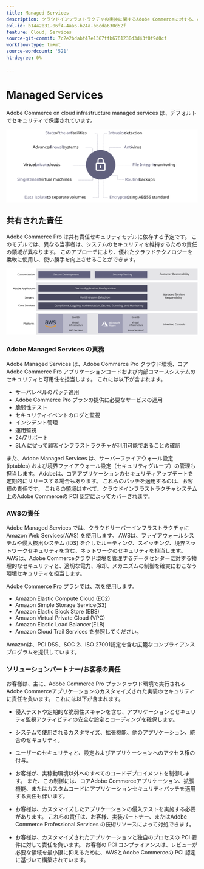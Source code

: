 ```yaml
---
title: Managed Services
description: クラウドインフラストラクチャの実装に関するAdobe Commerceに対する、Adobe Managed Services、お客様、クラウドサービスプロバイダーの責任を確認します。
exl-id: b1442e31-06f4-4aa6-b24a-b6cda630d52f
feature: Cloud, Services
source-git-commit: 7c2e2bdabf47e1367ffb6761230d3d43f0f9d0cf
workflow-type: tm+mt
source-wordcount: '521'
ht-degree: 0%

---
```


# Managed Services

Adobe Commerce on cloud infrastructure managed services は、デフォルトでセキュリティで保護されています。

![Adobe Commerce Managed Services を示す図](../../../assets/playbooks/managed-services.svg)

## 共有された責任

Adobe Commerce Pro は共有責任セキュリティモデルに依存する予定です。 このモデルでは、異なる当事者は、システムのセキュリティを維持するための責任の領域が異なります。 このアプローチにより、優れたクラウドテクノロジーを柔軟に使用し、使い勝手を向上させることができます。

![Adobe Commerce共有職責モデルを示す図](../../../assets/playbooks/shared-responsibility.svg)

### Adobe Managed Services の責務

Adobe Managed Services は、Adobe Commerce Pro クラウド環境、コアAdobe Commerce Pro アプリケーションコードおよび内部コマースシステムのセキュリティと可用性を担当します。 これには以下が含まれます。

- サーバレベルのパッチ適用
- Adobe Commerce Pro プランの提供に必要なサービスの運用
- 脆弱性テスト
- セキュリティイベントのログと監視
- インシデント管理
- 運用監視
- 24/7サポート
- SLA に従って顧客インフラストラクチャが利用可能であることの確認

また、Adobe Managed Services は、サーバーファイアウォール設定 (iptables) および境界ファイアウォール設定（セキュリティグループ）の管理も担当します。 Adobeは、コアアプリケーションのセキュリティアップデートを定期的にリリースする場合もあります。 これらのパッチを適用するのは、お客様の責任です。 これらの領域はすべて、クラウドインフラストラクチャシステム上のAdobe Commerceの PCI 認定によってカバーされます。

### AWSの責任

Adobe Managed Services では、クラウドサーバーインフラストラクチャにAmazon Web Services(AWS) を使用します。 AWSは、ファイアウォールシステムや侵入検出システム (IDS) を介したルーティング、スイッチング、境界ネットワークセキュリティを含む、ネットワークのセキュリティを担当します。 AWSは、Adobe Commerceクラウド環境を管理するデータセンターに対する物理的なセキュリティと、適切な電力、冷却、メカニズムの制御を確実におこなう環境セキュリティを担当します。

Adobe Commerce Pro プランでは、次を使用します。

- Amazon Elastic Compute Cloud (EC2)
- Amazon Simple Storage Service(S3)
- Amazon Elastic Block Store (EBS)
- Amazon Virtual Private Cloud (VPC)
- Amazon Elastic Load Balancer(ELB)
- Amazon Cloud Trail Services を参照してください。

Amazonは、PCI DSS、SOC 2、ISO 27001認定を含む広範なコンプライアンスプログラムを提供しています。

### ソリューションパートナー/お客様の責任

お客様は、主に、Adobe Commerce Pro プランクラウド環境で実行されるAdobe Commerceアプリケーションのカスタマイズされた実装のセキュリティに責任を負います。 これには以下が含まれます。

- 侵入テストや定期的な脆弱性スキャンを含む、アプリケーションとセキュリティ監視アクティビティの安全な設定とコーディングを確保します。

- システムで使用されるカスタマイズ、拡張機能、他のアプリケーション、統合のセキュリティ。

- ユーザーのセキュリティと、設定およびアプリケーションへのアクセス権の付与。

- お客様が、実稼動環境以外へのすべてのコードデプロイメントを制御します。 また、この制御には、コアAdobe Commerceアプリケーション、拡張機能、またはカスタムコードにアプリケーションセキュリティパッチを適用する責任も伴います。

- お客様は、カスタマイズしたアプリケーションの侵入テストを実施する必要があります。 これらの責任は、お客様、実装パートナー、またはAdobe Commerce Professional Services の技術リソースによって対処できます。

- お客様は、カスタマイズされたアプリケーションと独自のプロセスの PCI 要件に対して責任を負います。 お客様の PCI コンプライアンスは、レビューが必要な領域を最小限に抑えるために、AWSとAdobe Commerceの PCI 認定に基づいて構築されています。
